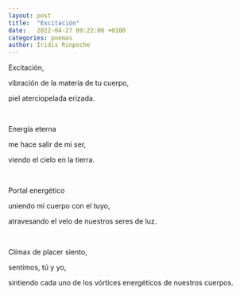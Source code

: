 ```yaml
---
layout: post
title:  "Excitación"
date:   2022-04-27 09:22:06 +0100
categories: poemas
author: Iridis Rinpoche
---
```


Excitación,

vibración de la materia de tu cuerpo,

piel aterciopelada erizada.

<br>

Energía eterna 

me hace salir de mi ser,

viendo el cielo en la tierra.

<br>

Portal energético

uniendo mi cuerpo con el tuyo,

atravesando el velo de nuestros seres de luz.

<br>

Clímax de placer siento,

sentimos, tú y yo,

sintiendo cada uno de los vórtices energéticos de nuestros cuerpos.